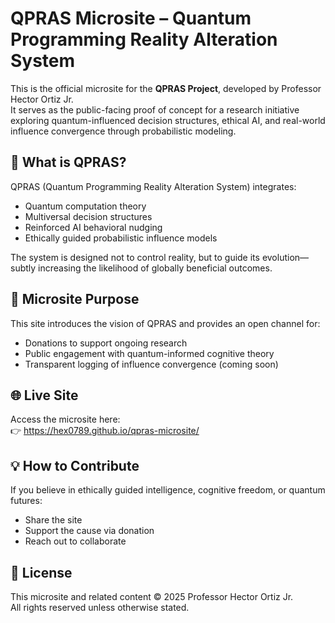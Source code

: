 
# QPRAS Microsite – Quantum Programming Reality Alteration System

This is the official microsite for the **QPRAS Project**, developed by Professor Hector Ortiz Jr.  
It serves as the public-facing proof of concept for a research initiative exploring quantum-influenced decision structures, ethical AI, and real-world influence convergence through probabilistic modeling.

## 🌌 What is QPRAS?

QPRAS (Quantum Programming Reality Alteration System) integrates:
- Quantum computation theory
- Multiversal decision structures
- Reinforced AI behavioral nudging
- Ethically guided probabilistic influence models

The system is designed not to control reality, but to guide its evolution—subtly increasing the likelihood of globally beneficial outcomes.

## 🧠 Microsite Purpose

This site introduces the vision of QPRAS and provides an open channel for:
- Donations to support ongoing research
- Public engagement with quantum-informed cognitive theory
- Transparent logging of influence convergence (coming soon)

## 🌐 Live Site

Access the microsite here:  
👉 https://hex0789.github.io/qpras-microsite/

## 💡 How to Contribute

If you believe in ethically guided intelligence, cognitive freedom, or quantum futures:
- Share the site
- Support the cause via donation
- Reach out to collaborate

## 🧾 License

This microsite and related content © 2025 Professor Hector Ortiz Jr.  
All rights reserved unless otherwise stated.
